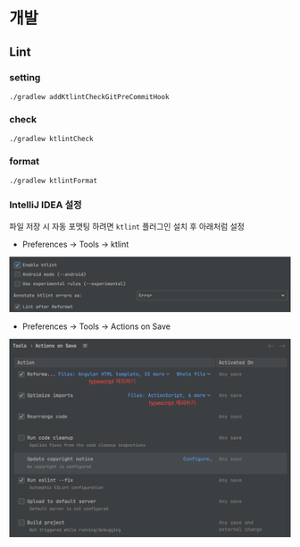 # 개발

## Lint

### setting

```shell
./gradlew addKtlintCheckGitPreCommitHook
```

### check

```shell
./gradlew ktlintCheck
```

### format

```shell
./gradlew ktlintFormat
```

### IntelliJ IDEA 설정

파일 저장 시 자동 포맷팅 하려면 `ktlint` 플러그인 설치 후 아래처럼 설정

- Preferences -> Tools -> ktlint

![ktlint](./image/ktlint.png)

- Preferences -> Tools -> Actions on Save

![actions-on-save](./image/actions-on-save.png)
